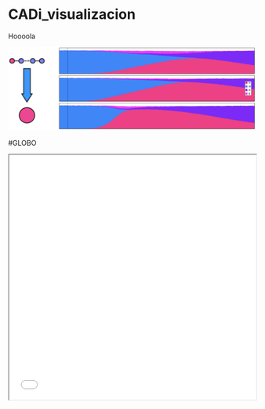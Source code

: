 # CADi_visualizacion

Hoooola

![](./aggregation02.png)

#GLOBO

<iframe width="100%" height="500" src="./GLOBE_V.html"></iframe>
